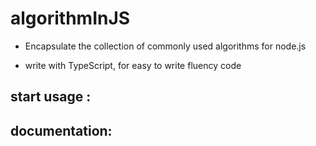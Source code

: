 # algorithmInJS

- Encapsulate the collection of commonly used algorithms for node.js

- write with TypeScript, for easy to write fluency code

## start usage :

## documentation:

